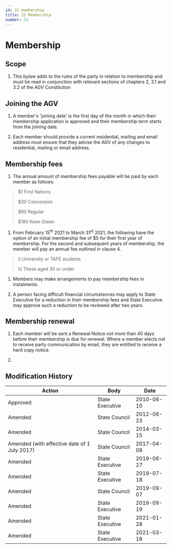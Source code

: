 ```yaml
---
id: 21-membership
title: 21 Membership
number: 21
---
```

# Membership

## Scope

1.  This bylaw adds to the rules of the party in relation to membership
    and must be read in conjunction with relevant sections of chapters
    2, 3.1 and 3.2 of the AGV Constitution

## Joining the AGV

1.  A member's 'joining date' is the first day of the month in which
    their membership application is approved and their membership term
    starts from the joining date.

2.  Each member should provide a current residential, mailing and email
    address must ensure that they advise the AGV of any changes to
    residential, mailing or email address.

## Membership fees

1.  The annual amount of membership fees payable will be paid by each
    member as follows:

> $1 First Nations
>
> $30 Concession
>
> $90 Regular
>
> $180 Keen Green

1.  From February 15<sup>th</sup> 2021 to March 31<sup>st</sup> 2021,
    the following have the option of an initial membership fee of $5 for
    their first year of membership. For the second and subsequent years
    of membership, the member will pay an annual fee outlined in
    clause 4.

> i\) University or TAFE students
>
> ii\) Those aged 30 or under

1.  Members may make arrangements to pay membership fees in instalments.

2.  A person facing difficult financial circumstances may apply to State
    Executive for a reduction in their membership fees and State
    Executive may approve such a reduction to be reviewed after two
    years.

## Membership renewal

1.  Each member will be sent a Renewal Notice not more than 40 days
    before their membership is due for renewal. Where a member elects
    not to receive party communication by email, they are entitled to
    receive a hard copy notice.

2.  


## Modification History

<table>
<colgroup>
<col style={{width: "58%"}} />
<col style={{width: "23%"}} />
<col style={{width: "17%"}} />
</colgroup>
<thead>
<tr className="header">
<th><strong>Action</strong></th>
<th><strong>Body</strong></th>
<th><strong>Date</strong></th>
</tr>
</thead>
<tbody>
<tr className="odd">
<td>Approved</td>
<td>State Executive</td>
<td>2010-06-10</td>
</tr>
<tr className="even">
<td>Amended</td>
<td>State Council</td>
<td>2012-06-23</td>
</tr>
<tr className="odd">
<td>Amended</td>
<td>State Council</td>
<td>2014-03-15</td>
</tr>
<tr className="even">
<td>Amended (with effective date of 1 July 2017)</td>
<td>State Council</td>
<td>2017-04-08</td>
</tr>
<tr className="odd">
<td>Amended</td>
<td>State Executive</td>
<td>2019-06-27</td>
</tr>
<tr className="even">
<td>Amended</td>
<td>State Executive</td>
<td>2019-07-18</td>
</tr>
<tr className="odd">
<td>Amended</td>
<td>State Council</td>
<td>2019-09-07</td>
</tr>
<tr className="even">
<td>Amended</td>
<td>State Executive</td>
<td>2019-09-19</td>
</tr>
<tr className="odd">
<td>Amended</td>
<td>State Executive</td>
<td>2021-01-28</td>
</tr>
<tr className="even">
<td>Amended</td>
<td>State Executive</td>
<td>2021-03-18</td>
</tr>
</tbody>
</table>
